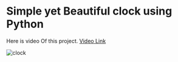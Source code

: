 # Simple yet Beautiful clock using Python

Here is video Of this project. [Video Link](https://www.youtube.com/watch?v=DFJW4WqCPCc&t=60s&ab_channel=prituHQ)

![clock](https://user-images.githubusercontent.com/75468116/127477001-28055fca-e945-4dac-a82f-1375c1c2bcb5.png)
